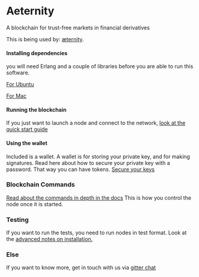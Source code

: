 Aeternity
==========

A blockchain for trust-free markets in financial derivatives

This is being used by: [æternity](https://aeternity.com).


#### Installing dependencies

you will need Erlang and a couple of libraries before you are able to run this software.

[For Ubuntu](docs/ubuntu_dependencies.md)

[For Mac](docs/mac_dependencies.md)


#### Running the blockchain

If you just want to launch a node and connect to the network, [look at the quick start guide](docs/turn_it_on.md)

#### Using the wallet

Included is a wallet. A wallet is for storing your private key, and for making signatures.
Read here about how to secure your private key with a password. That way you can have tokens.
[Secure your keys](docs/securing_keys.md)

### Blockchain Commands

[Read about the commands in depth in the docs](docs/commands.md) This is how you control the node once it is started.

### Testing

If you want to run the tests, you need to run nodes in test format. Look at the [advanced notes on installation.](docs/installation_notes.md)

### Else
If you want to know more, get in touch with us via [gitter chat](https://gitter.im/aeternity/Lobby)
